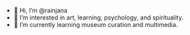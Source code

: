 - 👋 Hi, I’m @rainjana
- 👀 I’m interested in art, learning, psychology, and spirituality.
- 🌱 I’m currently learning museum curation and multimedia.
<!---
rainjana/rainjana is a ✨ special ✨ repository because its `README.md` (this file) appears on your GitHub profile.
You can click the Preview link to take a look at your changes.
--->
